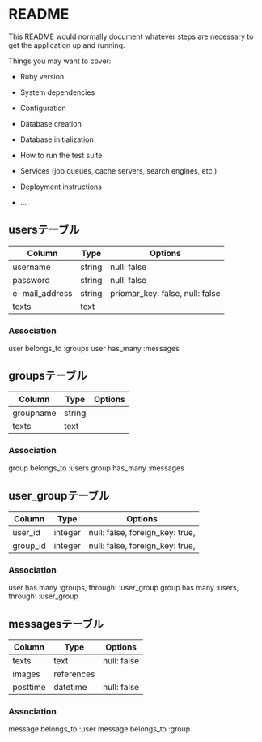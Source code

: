 # README

This README would normally document whatever steps are necessary to get the
application up and running.

Things you may want to cover:

* Ruby version

* System dependencies

* Configuration

* Database creation

* Database initialization

* How to run the test suite

* Services (job queues, cache servers, search engines, etc.)

* Deployment instructions

* ...

## usersテーブル
|Column|Type|Options|
|------|----|-------|
username|string|null: false|
password|string|null: false|
e-mail_address|string|priomar_key: false, null: false|
texts|text||
### Association
user belongs_to :groups
user has_many :messages

## groupsテーブル
|Column|Type|Options|
|------|----|-------|
groupname|string|
texts|text||
### Association
group belongs_to :users
group has_many :messages

## user_groupテーブル
|Column|Type|Options|
|------|----|-------|
|user_id|integer|null: false, foreign_key: true, |
|group_id|integer|null: false, foreign_key: true, |
### Association
user has many :groups, through: :user_group
group has many :users, through: :user_group

## messagesテーブル
|Column|Type|Options|
|------|----|-------|
texts|text|null: false|
images|references||
posttime|datetime|null: false|
### Association
message belongs_to :user
message belongs_to :group